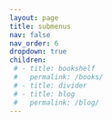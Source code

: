 ```yaml
---
layout: page
title: submenus
nav: false
nav_order: 6
dropdown: true
children:
 # - title: bookshelf
 #   permalink: /books/
 # - title: divider
 # - title: blog
 #   permalink: /blog/
---
```

